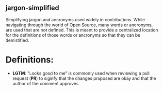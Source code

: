 ## jargon-simplified

Simplifying jargon and ancronyms used widely in contributions. While navigating through the world of Open Source, many words or ancronyms, are used
that are not defined. This is meant to provide a centralized location for the definitions of those words or ancronyms so that they can be demistified.

# Definitions:

- **LGTM**: "Looks good to me" is commonly used when reviewing a pull request (**PR**) to siginfy that the changes proposed are okay and that the author of the comment approves.
